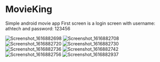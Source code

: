 # MovieKing
Simple android movie app
First screen is a login screen with username: athtech and password: 123456

![Screenshot_1616882698](https://user-images.githubusercontent.com/47652874/112746747-9f580680-8fb9-11eb-9670-b0aeb22d6681.png)
![Screenshot_1616882708](https://user-images.githubusercontent.com/47652874/112746749-aaab3200-8fb9-11eb-8d9f-33d69a299acb.png)
![Screenshot_1616882720](https://user-images.githubusercontent.com/47652874/112746753-b0a11300-8fb9-11eb-8b7c-c5eaf8ca3bab.png)
![Screenshot_1616882730](https://user-images.githubusercontent.com/47652874/112746768-bbf43e80-8fb9-11eb-9468-b10a816e246d.png)
![Screenshot_1616882736](https://user-images.githubusercontent.com/47652874/112746771-beef2f00-8fb9-11eb-9012-69a3d91899b9.png)
![Screenshot_1616882742](https://user-images.githubusercontent.com/47652874/112746775-c6163d00-8fb9-11eb-8a99-dc13d03316b5.png)
![Screenshot_1616882756](https://user-images.githubusercontent.com/47652874/112746778-c9112d80-8fb9-11eb-8755-3d40a569ad0a.png)
![Screenshot_1616882937](https://user-images.githubusercontent.com/47652874/112746784-d201ff00-8fb9-11eb-9040-cc695928e41d.png)
